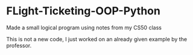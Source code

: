 # FLight-Ticketing-OOP-Python
Made a small logical program using notes from my CS50 class

This is not a new code, I just worked on an already given example by the professor.
